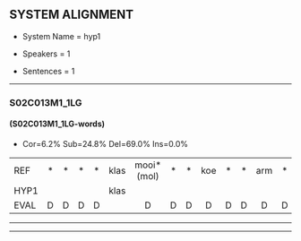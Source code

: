 
## SYSTEM ALIGNMENT

- System Name = hyp1

- Speakers = 1

- Sentences = 1

---

### S02C013M1_1LG

#### (S02C013M1_1LG-words)

- Cor=6.2%	Sub=24.8%	Del=69.0%	Ins=0.0%

|  |  |  |  |  |  |  |  |  |  |  |  |  |  |  |  |  |  |  |  |  |  |  |  |  |  |  |  |  |  |  |  |  |  |  |  |  |  |  |  |  |  |  |  |  |  |  |  |  |  |  |  |  |  |  |  |  |  |  |  |  |  |  |  |  |  |  |  |  |  |  |  |  |  |  |  |  |  |  |  |  |  |  |  |  |  |  |  |  |  |  |  |  |  |  |  |  |  |  |  |  |  |  |  |  |  |  |  |  |  |  |  |  |  |  |  |  |  |  |  |  |  |  |  |  |  |  |  |  |  |
|:--- |:---:|:---:|:---:|:---:|:---:|:---:|:---:|:---:|:---:|:---:|:---:|:---:|:---:|:---:|:---:|:---:|:---:|:---:|:---:|:---:|:---:|:---:|:---:|:---:|:---:|:---:|:---:|:---:|:---:|:---:|:---:|:---:|:---:|:---:|:---:|:---:|:---:|:---:|:---:|:---:|:---:|:---:|:---:|:---:|:---:|:---:|:---:|:---:|:---:|:---:|:---:|:---:|:---:|:---:|:---:|:---:|:---:|:---:|:---:|:---:|:---:|:---:|:---:|:---:|:---:|:---:|:---:|:---:|:---:|:---:|:---:|:---:|:---:|:---:|:---:|:---:|:---:|:---:|:---:|:---:|:---:|:---:|:---:|:---:|:---:|:---:|:---:|:---:|:---:|:---:|:---:|:---:|:---:|:---:|:---:|:---:|:---:|:---:|:---:|:---:|:---:|:---:|:---:|:---:|:---:|:---:|:---:|:---:|:---:|:---:|:---:|:---:|:---:|:---:|:---:|:---:|:---:|:---:|:---:|:---:|:---:|:---:|:---:|:---:|:---:|:---:|:---:|:---:|:---:|
| REF | * | * | * | * | klas | mooi*(mol) | * | * | koe | * | * | arm | * | * | * | groei | * | * | * | * | strand*(staren) | * | * | * | bed*(pet) | *s | eerst | voor | *(de) | * | * | * | * | * | draai | * | * | * | * | * | * | * | * | sjaal | *s | herfst | *s | duur*(deur) | *s | straat | *s | leeuw*(leeuwen) | * | * | * | clown*(klauwen) | * | * | * | hoek | * | * | * | krant | hout | * | * | * | * | * | * | vriend | * | * | * | * | gauw | *s | chips | *s | groen | * | * | * | feest | * | * | reis | jas | huis | * | * | paard | *s | vijf | * | * | * | muts | *s | kind | *(de) | * | * | bang | * | oog | * | * | * | * | zacht*(zakt) | * | * | schoen | * | * | * | * | plas | neus | *s | knoop | * | * | * | * | plank | *s |
| HYP1 |  |  |  |  | klas |  |  |  |  |  |  |  |  |  |  |  |  |  |  |  | mo | m | m | hori | karen | a | eerst | voor |  |  |  |  |  |  |  |  |  |  |  |  |  |  |  |  |  |  |  |  |  |  |  |  |  |  |  | kari | sa | s | sa | sa | uh | ae | louen | okrand | hout |  |  |  |  |  |  |  |  |  |  |  |  |  |  | vreemd | aa | ik | o | t | feest |  |  | preis | jas |  |  |  |  |  |  |  | hus | hart | vijn | nut | kind |  |  |  |  |  |  |  |  |  |  |  |  |  |  | tan | ho | zakt | shoon | blas | neus |  |  |  |  |  |  | nod | a |
| EVAL | D | D | D | D |  | D | D | D | D | D | D | D | D | D | D | D | D | D | D | D | S | S | S | S | S | S |  |  | D | D | D | D | D | D | D | D | D | D | D | D | D | D | D | D | D | D | D | D | D | D | D | D | D | D | D | S | S | S | S | S | S | S | S | S |  | D | D | D | D | D | D | D | D | D | D | D | D | D | D | S | S | S | S | S |  | D | D | S |  | D | D | D | D | D | D | D | S | S | S | S |  | D | D | D | D | D | D | D | D | D | D | D | D | D | D | S | S | S | S | S |  | D | D | D | D | D | D | S | S |
---

---
